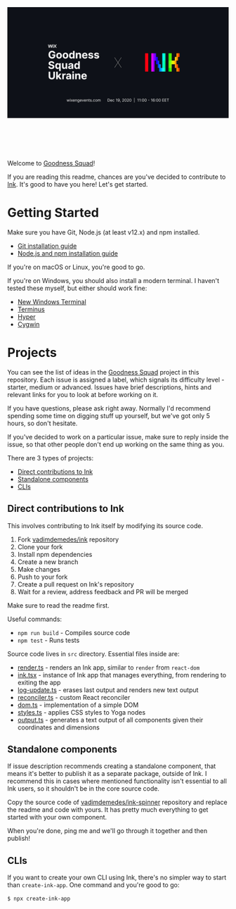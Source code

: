 <h1 align="center">
	<br>
	<br>
	<img width="700" src="header.jpg">
	<br>
	<br>
	<br>
</h1>

Welcome to [Goodness Squad](https://www.wixengevents.com/)!

If you are reading this readme, chances are you've decided to contribute to [Ink](https://github.com/vadimdemedes/ink). It's good to have you here! Let's get started.

# Getting Started

Make sure you have Git, Node.js (at least v12.x) and npm installed.

- [Git installation guide](https://git-scm.com/book/en/v2/Getting-Started-Installing-Git)
- [Node.js and npm installation guide](https://nodejs.org/en/download/package-manager/)

If you're on macOS or Linux, you're good to go.

If you're on Windows, you should also install a modern terminal. I haven't tested these myself, but either should work fine:

- [New Windows Terminal](https://github.com/microsoft/terminal)
- [Terminus](https://eugeny.github.io/terminus/)
- [Hyper](https://hyper.is/)
- [Cygwin](https://www.cygwin.com/)

# Projects

You can see the list of ideas in the [Goodness Squad](https://github.com/vadimdemedes/goodness-squad/projects/1) project in this repository.
Each issue is assigned a label, which signals its difficulty level - starter, medium or advanced.
Issues have brief descriptions, hints and relevant links for you to look at before working on it.

If you have questions, please ask right away. Normally I'd recommend spending some time on digging stuff up yourself, but we've got only 5 hours, so don't hesitate.

If you've decided to work on a particular issue, make sure to reply inside the issue, so that other people don't end up working on the same thing as you.

There are 3 types of projects:

- [Direct contributions to Ink](#direct-contributions-to-ink)
- [Standalone components](#standalone-components)
- [CLIs](#clis)

## Direct contributions to Ink

This involves contributing to Ink itself by modifying its source code.

1. Fork [vadimdemedes/ink](https://github.com/vadimdemedes/ink) repository
2. Clone your fork
4. Install npm dependencies
3. Create a new branch
4. Make changes
5. Push to your fork
6. Create a pull request on Ink's repository
7. Wait for a review, address feedback and PR will be merged

Make sure to read the readme first.

Useful commands:

- `npm run build` - Compiles source code
- `npm test` - Runs tests

Source code lives in `src` directory. Essential files inside are:

- [render.ts](https://github.com/vadimdemedes/ink/blob/master/src/render.ts) - renders an Ink app, similar to `render` from `react-dom`
- [ink.tsx](https://github.com/vadimdemedes/ink/blob/master/src/ink.tsx) - instance of Ink app that manages everything, from rendering to exiting the app
- [log-update.ts](https://github.com/vadimdemedes/ink/blob/master/src/log-update.ts) - erases last output and renders new text output
- [reconciler.ts](https://github.com/vadimdemedes/ink/blob/master/src/reconciler.ts) - custom React reconciler
- [dom.ts](https://github.com/vadimdemedes/ink/blob/master/src/dom.ts) - implementation of a simple DOM
- [styles.ts](https://github.com/vadimdemedes/ink/blob/master/src/styles.ts) - applies CSS styles to Yoga nodes
- [output.ts](https://github.com/vadimdemedes/ink/blob/master/src/output.ts) - generates a text output of all components given their coordinates and dimensions

## Standalone components

If issue description recommends creating a standalone component, that means it's better to publish it as a separate package, outside of Ink.
I recommend this in cases where mentioned functionality isn't essential to all Ink users, so it shouldn't be in the core source code.

Copy the source code of [vadimdemedes/ink-spinner](https://github.com/vadimdemedes/ink-spinner) repository and replace the readme and code with yours.
It has pretty much everything to get started with your own component.

When you're done, ping me and we'll go through it together and then publish!

## CLIs

If you want to create your own CLI using Ink, there's no simpler way to start than `create-ink-app`.
One command and you're good to go:

```bash
$ npx create-ink-app
```
